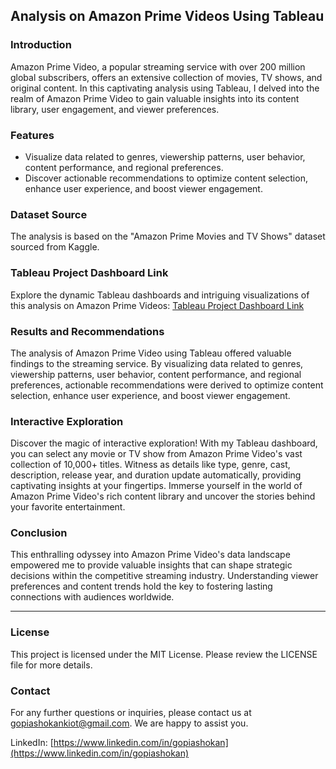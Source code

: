 ## Analysis on Amazon Prime Videos Using Tableau

### Introduction
Amazon Prime Video, a popular streaming service with over 200 million global subscribers, offers an extensive collection of movies, TV shows, and original content. In this captivating analysis using Tableau, I delved into the realm of Amazon Prime Video to gain valuable insights into its content library, user engagement, and viewer preferences.

### Features
- Visualize data related to genres, viewership patterns, user behavior, content performance, and regional preferences.
- Discover actionable recommendations to optimize content selection, enhance user experience, and boost viewer engagement.

### Dataset Source
The analysis is based on the "Amazon Prime Movies and TV Shows" dataset sourced from Kaggle.

### Tableau Project Dashboard Link
Explore the dynamic Tableau dashboards and intriguing visualizations of this analysis on Amazon Prime Videos:
[Tableau Project Dashboard Link](https://public.tableau.com/app/profile/gopinath.a7958/viz/AnalysisonAmazonPrimeVideosUsingTableau/AmazonPrimeVideos)

### Results and Recommendations
The analysis of Amazon Prime Video using Tableau offered valuable findings to the streaming service. By visualizing data related to genres, viewership patterns, user behavior, content performance, and regional preferences, actionable recommendations were derived to optimize content selection, enhance user experience, and boost viewer engagement.

### Interactive Exploration
Discover the magic of interactive exploration! With my Tableau dashboard, you can select any movie or TV show from Amazon Prime Video's vast collection of 10,000+ titles. Witness as details like type, genre, cast, description, release year, and duration update automatically, providing captivating insights at your fingertips. Immerse yourself in the world of Amazon Prime Video's rich content library and uncover the stories behind your favorite entertainment.

### Conclusion
This enthralling odyssey into Amazon Prime Video's data landscape empowered me to provide valuable insights that can shape strategic decisions within the competitive streaming industry. Understanding viewer preferences and content trends hold the key to fostering lasting connections with audiences worldwide.

---

### License

This project is licensed under the MIT License. Please review the LICENSE file for more details.

### Contact

For any further questions or inquiries, please contact us at gopiashokankiot@gmail.com. We are happy to assist you.

LinkedIn: [https://www.linkedin.com/in/gopiashokan](https://www.linkedin.com/in/gopiashokan)
